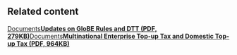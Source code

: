 ## Related content

[Documents**Updates on GloBE Rules and DTT (PDF, 279KB)**](https://www.iras.gov.sg/media/docs/default-source/uploadedfiles/pdf/updates-on-globe-rules-and-dtt.pdf?sfvrsn=1f087bf9_18)[Documents**Multinational Enterprise Top-up Tax and Domestic Top-up Tax (PDF, 964KB)**](https://www.iras.gov.sg/media/docs/default-source/e-tax/e-tax-guide-mtt-and-dtt.pdf?sfvrsn=e95bc2a9_7)